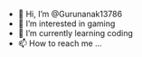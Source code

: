 - 👋 Hi, I’m @Gurunanak13786
- 👀 I’m interested in gaming
- 🌱 I’m currently learning coding
- 📫 How to reach me ...

<!---
Gurunanak13786/Gurunanak13786 is a ✨ special ✨ repository because its `README.md` (this file) appears on your GitHub profile.
You can click the Preview link to take a look at your changes.


